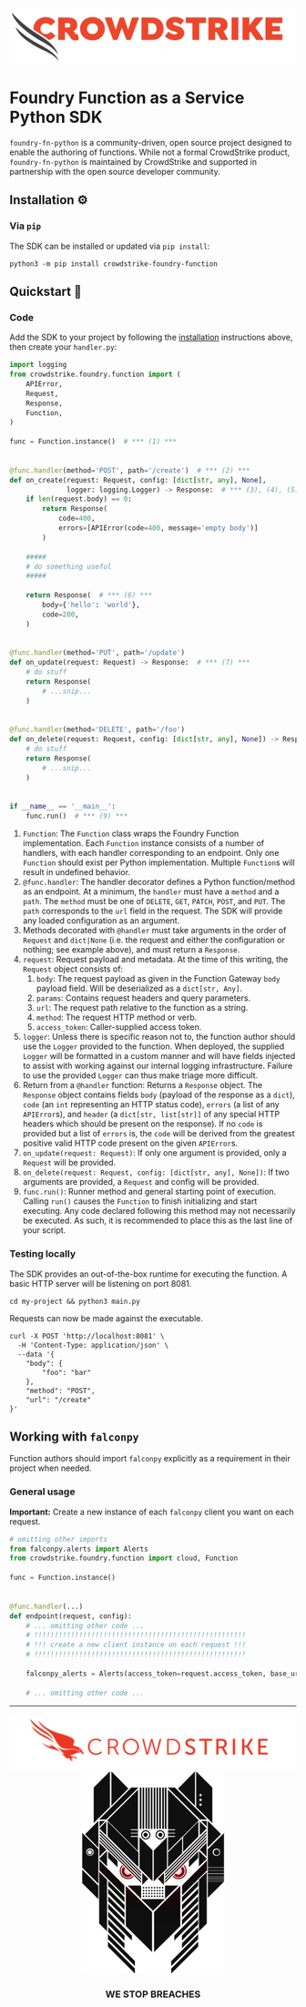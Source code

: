![CrowdStrike Falcon](https://raw.githubusercontent.com/CrowdStrike/foundry-fn-python/main/docs/asset/cs-logo.png)

# Foundry Function as a Service Python SDK

`foundry-fn-python` is a community-driven, open source project designed to enable the authoring of functions.
While not a formal CrowdStrike product, `foundry-fn-python` is maintained by CrowdStrike and supported in partnership
with the open source developer community.

## Installation ⚙️

### Via `pip`

The SDK can be installed or updated via `pip install`:

```shell
python3 -m pip install crowdstrike-foundry-function
```

## Quickstart 💫

### Code

Add the SDK to your project by following the [installation](#installation) instructions above,
then create your `handler.py`:

```python
import logging
from crowdstrike.foundry.function import (
    APIError,
    Request,
    Response,
    Function,
)

func = Function.instance()  # *** (1) ***


@func.handler(method='POST', path='/create')  # *** (2) ***
def on_create(request: Request, config: [dict[str, any], None],
              logger: logging.Logger) -> Response:  # *** (3), (4), (5) ***
    if len(request.body) == 0:
        return Response(
            code=400,
            errors=[APIError(code=400, message='empty body')]
        )

    #####
    # do something useful
    #####

    return Response(  # *** (6) ***
        body={'hello': 'world'},
        code=200,
    )


@func.handler(method='PUT', path='/update')
def on_update(request: Request) -> Response:  # *** (7) ***
    # do stuff
    return Response(
        # ...snip...
    )


@func.handler(method='DELETE', path='/foo')
def on_delete(request: Request, config: [dict[str, any], None]) -> Response:  # *** (8) ***
    # do stuff
    return Response(
        # ...snip...
    )


if __name__ == '__main__':
    func.run()  # *** (9) ***
```

1. `Function`: The `Function` class wraps the Foundry Function implementation.
   Each `Function` instance consists of a number of handlers, with each handler corresponding to an endpoint.
   Only one `Function` should exist per Python implementation.
   Multiple `Function`s will result in undefined behavior.
2. `@func.handler`: The handler decorator defines a Python function/method as an endpoint.
   At a minimum, the `handler` must have a `method` and a `path`.
   The `method` must be one of `DELETE`, `GET`, `PATCH`, `POST`, and `PUT`.
   The `path` corresponds to the `url` field in the request.
   The SDK will provide any loaded configuration as an argument.
3. Methods decorated with `@handler` must take arguments in the order of `Request` and `dict|None`
   (i.e. the request and either the configuration or nothing; see example above),
   and must return a `Response`.
4. `request`: Request payload and metadata. At the time of this writing, the `Request` object consists of:
    1. `body`: The request payload as given in the Function Gateway `body` payload field. Will be deserialized as
       a `dict[str, Any]`.
    2. `params`: Contains request headers and query parameters.
    3. `url`: The request path relative to the function as a string.
    4. `method`: The request HTTP method or verb.
    5. `access_token`: Caller-supplied access token.
5. `logger`: Unless there is specific reason not to, the function author should use the `Logger` provided to the
   function.
   When deployed, the supplied `Logger` will be formatted in a custom manner and will have fields injected to assist
   with working against our internal logging infrastructure.
   Failure to use the provided `Logger` can thus make triage more difficult.
6. Return from a `@handler` function: Returns a `Response` object.
   The `Response` object contains fields `body` (payload of the response as a `dict`),
   `code` (an `int` representing an HTTP status code),
   `errors` (a list of any `APIError`s), and `header` (a `dict[str, list[str]]` of any special HTTP headers which
   should be present on the response).
   If no `code` is provided but a list of `errors` is, the `code` will be derived from the greatest positive valid HTTP
   code present on the given `APIError`s.
7. `on_update(request: Request)`: If only one argument is provided, only a `Request` will be provided.
8. `on_delete(request: Request, config: [dict[str, any], None])`: If two arguments are provided, a `Request` and config
   will be provided.
9. `func.run()`: Runner method and general starting point of execution.
   Calling `run()` causes the `Function` to finish initializing and start executing.
   Any code declared following this method may not necessarily be executed.
   As such, it is recommended to place this as the last line of your script.

### Testing locally

The SDK provides an out-of-the-box runtime for executing the function.
A basic HTTP server will be listening on port 8081.

```shell
cd my-project && python3 main.py
```

Requests can now be made against the executable.

```shell
curl -X POST 'http://localhost:8081' \
  -H 'Content-Type: application/json' \
  --data '{
    "body": {
        "foo": "bar"
    },
    "method": "POST",
    "url": "/create"
}'
```

## Working with `falconpy`

Function authors should import `falconpy` explicitly as a requirement in their project when needed.

### General usage

**Important:** Create a new instance of each `falconpy` client you want on each request.

```python
# omitting other imports
from falconpy.alerts import Alerts
from crowdstrike.foundry.function import cloud, Function

func = Function.instance()


@func.handler(...)
def endpoint(request, config):
    # ... omitting other code ...
    # !!!!!!!!!!!!!!!!!!!!!!!!!!!!!!!!!!!!!!!!!!!!!!!!!!!!
    # !!! create a new client instance on each request !!!
    # !!!!!!!!!!!!!!!!!!!!!!!!!!!!!!!!!!!!!!!!!!!!!!!!!!!!

    falconpy_alerts = Alerts(access_token=request.access_token, base_url=cloud())

    # ... omitting other code ...
```

---


<p align="center"><img src="https://raw.githubusercontent.com/CrowdStrike/foundry-fn-python/main/docs/asset/cs-logo-footer.png"><BR/><img width="250px" src="https://raw.githubusercontent.com/CrowdStrike/foundry-fn-python/main/docs/asset/adversary-red-eyes.png"></P>
<h3><P align="center">WE STOP BREACHES</P></h3>
